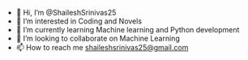 - 👋 Hi, I’m @ShaileshSrinivas25
- 👀 I’m interested in Coding and Novels
- 🌱 I’m currently learning Machine learning and Python development
- 💞️ I’m looking to collaborate on Machine Learning
- 📫 How to reach me shaileshsrinivas25@gmail.com

<!---
ShaileshSrinivas25/ShaileshSrinivas25 is a ✨ special ✨ repository because its `README.md` (this file) appears on your GitHub profile.
You can click the Preview link to take a look at your changes.
--->
